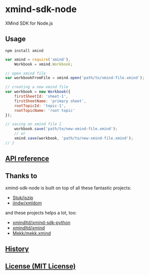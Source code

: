 # xmind-sdk-node

XMind SDK for Node.js

## Usage

```shell
npm install xmind
```

```javascript
var xmind = require('xmind'),
    Workbook = xmind.Workbook;

// open xmind file
var workbookFromFile = xmind.open('path/to/xmind-file.xmind');

// creating a new xmind file
var workbook = new Workbook({
    firstSheetId: 'sheet-1',
    firstSheetName: 'primary sheet',
    rootTopicId: 'topic-1',
    rootTopicName: 'root topic'
});

// saving an xmind file {
    workbook.save('path/to/new-xmind-file.xmind');
    // or
    xmind.save(workbook, 'path/to/new-xmind-file.xmind');
// }
```

## [API reference](doc/api.md)

## Thanks to

xmind-sdk-node is built on top of all these fantastic projects:

* [Stuk/jszip](https://github.com/Stuk/jszip.git)
* [jindw/xmldom](https://github.com/jindw/xmldom.git)

and these projects helps a lot, too:

* [xmindltd/xmind-sdk-python](https://github.com/xmindltd/xmind-sdk-python.git)
* [xmindltd/xmind](https://github.com/xmindltd/xmind.git)
* [Mekk/mekk.xmind](https://bitbucket.org/Mekk/mekk.xmind)

## [History](doc/history.md)

## [License (MIT License)](doc/license.md)

